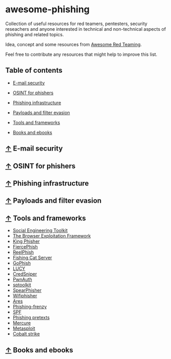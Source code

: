 # awesome-phishing

Collection of useful resources for red teamers, pentesters, security reseachers and anyone interested in technical and non-technical aspects of phishing and related topics.

Idea, concept and some resources from [Awesome Red Teaming](https://github.com/yeyintminthuhtut/Awesome-Red-Teaming/).

Feel free to contribute any resources that might help to improve this list.


## Table of contents

* [E-mail security](#-e-mail-security)

* [OSINT for phishers](#-osint-for-phishers)

* [Phishing infrastructure](#-phishing-infrastructure)

* [Payloads and filter evasion](#-payloads-and-filter-evasion)

* [Tools and frameworks](#-tools-and-frameworks)

* [Books and ebooks](#-books-and-ebooks)

## [↑](#table-of-contents) E-mail security

## [↑](#table-of-contents) OSINT for phishers

## [↑](#table-of-contents) Phishing infrastructure

## [↑](#table-of-contents) Payloads and filter evasion

## [↑](#table-of-contents) Tools and frameworks
* [Social Engineering Toolkit](https://github.com/trustedsec/social-engineer-toolkit/)
* [The Browser Exploitation Framework](https://github.com/beefproject/beef)
* [King Phisher](https://github.com/securestate/king-phisher)
* [FiercePhish](https://github.com/Raikia/FiercePhish)
* [ReelPhish](https://github.com/fireeye/ReelPhish/)
* [Fishing Cat Server](https://github.com/fishing-cat/fishing-cat-server)
* [GoPhish](https://github.com/gophish/gophish)
* [LUCY](https://lucysecurity.com/)
* [CredSniper](https://github.com/ustayready/CredSniper)
* [PwnAuth](https://github.com/fireeye/PwnAuth)
* [sptoolkit](https://github.com/chris-short/sptoolkit)
* [SpearPhisher](https://github.com/kevthehermit/SpearPhisher)
* [Wifiphisher](https://wifiphisher.org/)
* [Ares](https://github.com/dutchcoders/ares)
* [Phishing-frenzy](https://github.com/pentestgeek/phishing-frenzy)
* [SPF](https://github.com/tatanus/SPF)
* [Phishing pretexts](https://github.com/L4bF0x/PhishingPretexts)
* [Mercure](https://github.com/atexio/mercure)
* [Metasploit](https://github.com/rapid7/metasploit-framework)
* [Cobalt strike](https://www.cobaltstrike.com/help-spear-phish)

## [↑](#table-of-contents) Books and ebooks



